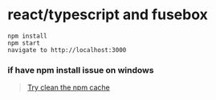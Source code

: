 # react/typescript and fusebox #


```
npm install
npm start
navigate to http://localhost:3000
```

### if have npm install issue on windows ###
> [Try clean the npm cache](https://blogs.msdn.microsoft.com/matt-harrington/2012/02/23/how-to-fix-node-js-npm-permission-problems/)
